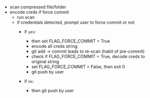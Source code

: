 - scan compressed file/folder
- encode creds if force commit
  - run scan
  - if credentials detected, prompt user to force commit or not
    - if `yes`:
      - then set FLAG_FORCE_COMMIT = True
      - encode all creds string
      - git add -> commit leads to re-scan (habit of pre-commit)
      - check if FLAG_FORCE_COMMIT = True, decode creds to original string
      - set FLAG_FORCE_COMMIT = False, then exit 0
      - git push by user

    - if `no`:
      - then git push by user
